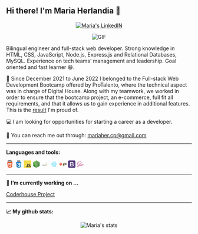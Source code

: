 ## Hi there! I'm Maria Herlandia 👋

<p align="center">
  <a href="https://www.linkedin.com/in/maria-herlandia-copete/?locale=en_US" target="_blank">
    <img align="center" alt="Maria's LinkedIN" width="22px" src="https://raw.githubusercontent.com/peterthehan/peterthehan/master/assets/linkedin.svg" />
  </a>
 <p/>

<p align="center"><img alt="GIF" src="https://cdn.dribbble.com/users/2069402/screenshots/5574718/media/a26e46eb4800c8991e14a6f6e32dba1e.gif" width="500" height="320" /><p/>

Bilingual engineer and full-stack web developer. Strong knowledge in HTML, CSS, JavaScript, Node.js, Express.js and Relational Databases, MySQL. Experience on tech teams’ management and leadership. Goal oriented and fast learner 😄.

📖  Since December 2021 to June 2022 I belonged to the Full-stack Web Development Bootcamp offered by ProTalento, where the technical aspect was in charge of Digital House. Along with my teamwork, we worked in order to ensure that the bootcamp project, an e-commerce, full fit all requirements, and that it allows us to gain experience in additional features. This is the [result](https://comic-vs-manga.herokuapp.com/) I'm proud of.

💻 I am looking for opportunities for starting a career as a developer.

💬 You can reach me out through: mariaher.cp@gmail.com

---

**Languages and tools:**  

<code><img height="20" src="https://raw.githubusercontent.com/github/explore/80688e429a7d4ef2fca1e82350fe8e3517d3494d/topics/html/html.png"></code>
<code><img height="20" src="https://raw.githubusercontent.com/github/explore/80688e429a7d4ef2fca1e82350fe8e3517d3494d/topics/css/css.png"></code>
<code><img height="20" src="https://raw.githubusercontent.com/github/explore/80688e429a7d4ef2fca1e82350fe8e3517d3494d/topics/javascript/javascript.png"></code>
<code><img height="20" src="https://raw.githubusercontent.com/github/explore/80688e429a7d4ef2fca1e82350fe8e3517d3494d/topics/nodejs/nodejs.png"></code>
<code><img height="20" src="https://raw.githubusercontent.com/github/explore/80688e429a7d4ef2fca1e82350fe8e3517d3494d/topics/mysql/mysql.png"></code>
<code><img height="20" src="https://raw.githubusercontent.com/github/explore/80688e429a7d4ef2fca1e82350fe8e3517d3494d/topics/react/react.png"></code>
<code><img height="20" src="https://raw.githubusercontent.com/github/explore/80688e429a7d4ef2fca1e82350fe8e3517d3494d/topics/git/git.png"></code>
<code><img height="20" src="https://raw.githubusercontent.com/github/explore/80688e429a7d4ef2fca1e82350fe8e3517d3494d/topics/bootstrap/bootstrap.png"></code>
<code><img height="20" src="https://raw.githubusercontent.com/github/explore/80688e429a7d4ef2fca1e82350fe8e3517d3494d/topics/sass/sass.png"></code>

---

**🔭 I’m currently working on ...**

[Coderhouse Project](https://github.com/mariecp27/my-collection-spot-V2-copete)

---

**📈 My github stats:**

<p align="center"> <img src="https://github-readme-stats.vercel.app/api?username=mariecp27&show_icons=true&theme=tokyonight" alt="Maria's stats" />
 







<!--
**mariecp27/mariecp27** is a ✨ _special_ ✨ repository because its `README.md` (this file) appears on your GitHub profile.

Here are some ideas to get you started:

- 🔭 I’m currently working on ...
- 🌱 I’m currently learning ...
- 👯 I’m looking to collaborate on ...
- 🤔 I’m looking for help with ...
- 💬 Ask me about ...
- 📫 How to reach me: ...
- 😄 Pronouns: ...
- ⚡ Fun fact: ...
-->
